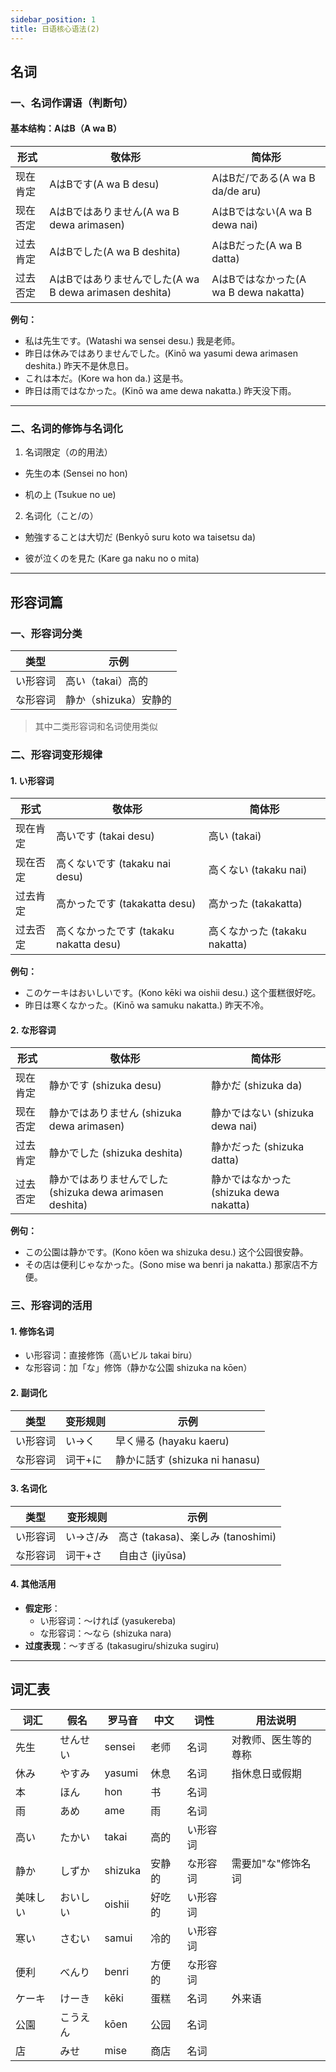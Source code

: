 ```yaml
---
sidebar_position: 1
title: 日语核心语法(2)
---
```


## **名词**

### **一、名词作谓语（判断句）**
#### **基本结构：AはB（A wa B）**

| 形式       | 敬体形                 | 简体形               |
|------------|------------------------|----------------------|
| 现在肯定   | AはBです(A wa B desu) | AはBだ/である(A wa B da/de aru)        |
| 现在否定   | AはBではありません(A wa B dewa arimasen) |  AはBではない(A wa B dewa nai)  |
| 过去肯定   | AはBでした(A wa B deshita) | AはBだった(A wa B datta)  |
| 过去否定   | AはBではありませんでした(A wa B dewa arimasen deshita)  | AはBではなかった(A wa B dewa nakatta) |

**例句：**
- 私は先生です。(Watashi wa sensei desu.) 我是老师。
- 昨日は休みではありませんでした。(Kinō wa yasumi dewa arimasen deshita.) 昨天不是休息日。
- これは本だ。(Kore wa hon da.) 这是书。
- 昨日は雨ではなかった。(Kinō wa ame dewa nakatta.) 昨天没下雨。

---
### **二、名词的修饰与名词化**

1. 名词限定（の的用法）
- 先生の本 (Sensei no hon)

- 机の上 (Tsukue no ue)

2. 名词化（こと/の）
- 勉強することは大切だ (Benkyō suru koto wa taisetsu da)

- 彼が泣くのを見た (Kare ga naku no o mita)

---

## **形容词篇**

### **一、形容词分类**
| 类型       | 示例                     |
|------------|--------------------------|
| い形容词   | 高い（takai）高的        |
| な形容词   | 静か（shizuka）安静的    |

>其中二类形容词和名词使用类似

### **二、形容词变形规律**
#### **1. い形容词**
| 形式       | 敬体形                 | 简体形               |
|------------|------------------------|----------------------|
| 现在肯定   | 高いです (takai desu) | 高い (takai)        |
| 现在否定   | 高くないです (takaku nai desu) | 高くない (takaku nai) |
| 过去肯定   | 高かったです (takakatta desu) | 高かった (takakatta) |
| 过去否定   | 高くなかったです (takaku nakatta desu) | 高くなかった (takaku nakatta) |

**例句：**
- このケーキはおいしいです。(Kono kēki wa oishii desu.) 这个蛋糕很好吃。
- 昨日は寒くなかった。(Kinō wa samuku nakatta.) 昨天不冷。

#### **2. な形容词**
| 形式       | 敬体形                 | 简体形               |
|------------|------------------------|----------------------|
| 现在肯定   | 静かです (shizuka desu) | 静かだ (shizuka da) |
| 现在否定   | 静かではありません (shizuka dewa arimasen) | 静かではない (shizuka dewa nai) |
| 过去肯定   | 静かでした (shizuka deshita) | 静かだった (shizuka datta) |
| 过去否定   | 静かではありませんでした (shizuka dewa arimasen deshita) | 静かではなかった (shizuka dewa nakatta) |

**例句：**
- この公園は静かです。(Kono kōen wa shizuka desu.) 这个公园很安静。
- その店は便利じゃなかった。(Sono mise wa benri ja nakatta.) 那家店不方便。

### **三、形容词的活用**
#### **1. 修饰名词**
- い形容词：直接修饰（高いビル takai biru）
- な形容词：加「な」修饰（静かな公園 shizuka na kōen）

#### **2. 副词化**
| 类型       | 变形规则       | 示例                 |
|------------|----------------|----------------------|
| い形容词   | い→く          | 早く帰る (hayaku kaeru) |
| な形容词   | 词干+に        | 静かに話す (shizuka ni hanasu) |

#### **3. 名词化**
| 类型       | 变形规则       | 示例                 |
|------------|----------------|----------------------|
| い形容词   | い→さ/み       | 高さ (takasa)、楽しみ (tanoshimi) |
| な形容词   | 词干+さ        | 自由さ (jiyūsa)     |

#### **4. 其他活用**
- **假定形**：
  - い形容词：～ければ (yasukereba)
  - な形容词：～なら (shizuka nara)
- **过度表现**：～すぎる (takasugiru/shizuka sugiru)

---

## **词汇表**

| 词汇       | 假名       | 罗马音        | 中文       | 词性     | 用法说明                     |
|------------|------------|---------------|------------|----------|------------------------------|
| 先生       | せんせい   | sensei        | 老师       | 名词     | 对教师、医生等的尊称         |
| 休み       | やすみ     | yasumi        | 休息       | 名词     | 指休息日或假期               |
| 本         | ほん       | hon           | 书         | 名词     |                              |
| 雨         | あめ       | ame           | 雨         | 名词     |                              |
| 高い       | たかい     | takai         | 高的       | い形容词 |                              |
| 静か       | しずか     | shizuka       | 安静的     | な形容词 | 需要加"な"修饰名词           |
| 美味しい   | おいしい   | oishii        | 好吃的     | い形容词 |                              |
| 寒い       | さむい     | samui         | 冷的       | い形容词 |                              |
| 便利       | べんり     | benri         | 方便的     | な形容词 |                              |
| ケーキ     | けーき     | kēki          | 蛋糕       | 名词     | 外来语                       |
| 公園       | こうえん   | kōen          | 公园       | 名词     |                              |
| 店         | みせ       | mise          | 商店       | 名词     |                              |


